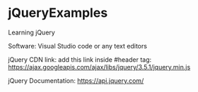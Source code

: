 # jQueryExamples

Learning jQuery

Software:
Visual Studio code or any text editors

jQuery CDN link:
add this link inside #header tag:
https://ajax.googleapis.com/ajax/libs/jquery/3.5.1/jquery.min.js

jQuery Documentation:
https://api.jquery.com/
